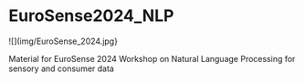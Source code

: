 # EuroSense2024_NLP

![](img/EuroSense_2024.jpg}

Material for EuroSense 2024 Workshop on Natural Language Processing for sensory and consumer data
